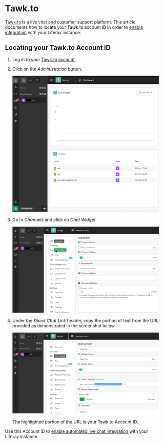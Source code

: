 # Tawk.to

[Tawk.to](https://www.tawk.to/) is a live chat and customer support platform. This article documents how to locate your Tawk.to account ID in order to [enable integration](../enabling-automated-live-chat-systems.md) with your Liferay instance.

## Locating your Tawk.to Account ID

1. Log in to your [Tawk.to account](https://dashboard.tawk.to/login).

1. Click on the *Administration* button. <!-- @Fabio/Evelyn - please annotate the screenshot so it's more obvious where someone needs to click and look. -->

    ![Administration Button](./tawk-to/images/01.png)

1. Go to *Channels* and click on *Chat Widget*.

    ![Chat Widget option](./tawk-to/images/02.png)

1. Under the *Direct Chat Link* header, copy the portion of text from the URL provided as demonstrated in the screenshot below.

    ![Copy the chat link](./tawk-to/images/03.png)

    The highlighted portion of the URL is your Tawk.to Account ID.

Use this Account ID to [enable automated live chat integration](../enabling-automated-live-chat-systems.md) with your Liferay instance.
